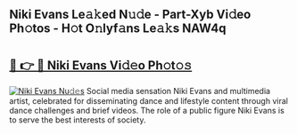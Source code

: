 ## Niki Evans Le𝚊𝚔ed N𝚞𝚍e - Part-Xyb Vi𝚍eo Ph𝚘tos - H𝚘t O𝚗lyf𝚊ns Le𝚊𝚔s NAW4q

# <h2><a href="http://hf8fy2r.feru.top/?c=Niki+Evans">🔗 👉 🔴 Niki Evans Vi𝚍𝚎o Ph𝚘t𝚘𝚜</a></h2>

[![Niki Evans Nu𝚍𝚎s](https://i.imgur.com/0TWrTi3.gif)](http://hf8fy2r.feru.top/?c=Niki+Evans)
Social media sensation Niki Evans and multimedia artist, celebrated for disseminating dance and lifestyle content through viral dance challenges and brief videos. The role of a public figure Niki Evans is to serve the best interests of society. 
